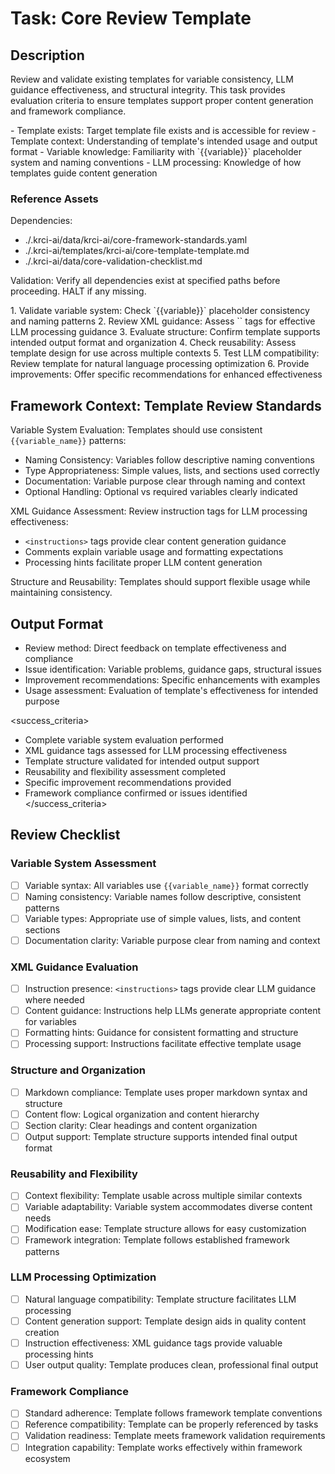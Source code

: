 # Task: Core Review Template

## Description

Review and validate existing templates for variable consistency, LLM guidance effectiveness, and structural integrity. This task provides evaluation criteria to ensure templates support proper content generation and framework compliance.

<prerequisites>
- Template exists: Target template file exists and is accessible for review
- Template context: Understanding of template's intended usage and output format
- Variable knowledge: Familiarity with `{{variable}}` placeholder system and naming conventions
- LLM processing: Knowledge of how templates guide content generation
</prerequisites>

### Reference Assets

Dependencies:

- ./.krci-ai/data/krci-ai/core-framework-standards.yaml
- ./.krci-ai/templates/krci-ai/core-template-template.md
- ./.krci-ai/data/core-validation-checklist.md

Validation: Verify all dependencies exist at specified paths before proceeding. HALT if any missing.

<instructions>
1. Validate variable system: Check `{{variable}}` placeholder consistency and naming patterns
2. Review XML guidance: Assess `<instructions>` tags for effective LLM processing guidance
3. Evaluate structure: Confirm template supports intended output format and organization
4. Check reusability: Assess template design for use across multiple contexts
5. Test LLM compatibility: Review template for natural language processing optimization
6. Provide improvements: Offer specific recommendations for enhanced effectiveness
</instructions>

## Framework Context: Template Review Standards

Variable System Evaluation: Templates should use consistent `{{variable_name}}` patterns:
- Naming Consistency: Variables follow descriptive naming conventions
- Type Appropriateness: Simple values, lists, and sections used correctly
- Documentation: Variable purpose clear through naming and context
- Optional Handling: Optional vs required variables clearly indicated

XML Guidance Assessment: Review instruction tags for LLM processing effectiveness:
- `<instructions>` tags provide clear content generation guidance
- Comments explain variable usage and formatting expectations
- Processing hints facilitate proper LLM content generation

Structure and Reusability: Templates should support flexible usage while maintaining consistency.

## Output Format

- Review method: Direct feedback on template effectiveness and compliance
- Issue identification: Variable problems, guidance gaps, structural issues
- Improvement recommendations: Specific enhancements with examples
- Usage assessment: Evaluation of template's effectiveness for intended purpose

<success_criteria>
- Complete variable system evaluation performed
- XML guidance tags assessed for LLM processing effectiveness
- Template structure validated for intended output support
- Reusability and flexibility assessment completed
- Specific improvement recommendations provided
- Framework compliance confirmed or issues identified
</success_criteria>

## Review Checklist

### Variable System Assessment

- [ ] Variable syntax: All variables use `{{variable_name}}` format correctly
- [ ] Naming consistency: Variable names follow descriptive, consistent patterns
- [ ] Variable types: Appropriate use of simple values, lists, and content sections
- [ ] Documentation clarity: Variable purpose clear from naming and context

### XML Guidance Evaluation

- [ ] Instruction presence: `<instructions>` tags provide clear LLM guidance where needed
- [ ] Content guidance: Instructions help LLMs generate appropriate content for variables
- [ ] Formatting hints: Guidance for consistent formatting and structure
- [ ] Processing support: Instructions facilitate effective template usage

### Structure and Organization

- [ ] Markdown compliance: Template uses proper markdown syntax and structure
- [ ] Content flow: Logical organization and content hierarchy
- [ ] Section clarity: Clear headings and content organization
- [ ] Output support: Template structure supports intended final output format

### Reusability and Flexibility

- [ ] Context flexibility: Template usable across multiple similar contexts
- [ ] Variable adaptability: Variable system accommodates diverse content needs
- [ ] Modification ease: Template structure allows for easy customization
- [ ] Framework integration: Template follows established framework patterns

### LLM Processing Optimization

- [ ] Natural language compatibility: Template structure facilitates LLM processing
- [ ] Content generation support: Template design aids in quality content creation
- [ ] Instruction effectiveness: XML guidance tags provide valuable processing hints
- [ ] User output quality: Template produces clean, professional final output

### Framework Compliance

- [ ] Standard adherence: Template follows framework template conventions
- [ ] Reference compatibility: Template can be properly referenced by tasks
- [ ] Validation readiness: Template meets framework validation requirements
- [ ] Integration capability: Template works effectively within framework ecosystem
